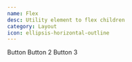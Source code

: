 ```yaml
---
name: Flex
desc: Utility element to flex children
category: Layout
icon: ellipsis-horizontal-outline
---
```


<core-knobs  tab="props" element="core-flex">
<core-flex>
<core-button>Button</core-button>
<core-button>Button 2</core-button>
<core-button>Button 3</core-button>
</core-flex>
</core-knobs>
